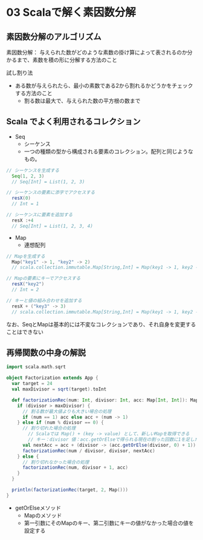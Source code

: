 # 03 Scalaで解く素因数分解

## 素因数分解のアルゴリズム

素因数分解： 与えられた数がどのような素数の掛け算によって表されるのか分かるまで、素数を積の形に分解する方法のこと

試し割り法
  - ある数が与えられたら、最小の素数である2から割れるかどうかをチェックする方法のこと
    - 割る数は最大で、与えられた数の平方根の数まで

## Scala でよく利用されるコレクション

- Seq
  - シーケンス
  - 一つの種類の型から構成される要素のコレクション。配列と同じようなもの。

```scala
// シーケンスを生成する
  Seq(1, 2, 3)
  // Seq[Int] = List(1, 2, 3)

// シーケンスの要素に添字でアクセスする
  resX(0)
  // Int = 1

// シーケンスに要素を追加する
  resX :+4
  // Seq[Int] = List(1, 2, 3, 4)
```

- Map
  - 連想配列
```scala
// Mapを生成する
  Map("key1" -> 1, "key2" -> 2)
  // scala.collection.immutable.Map[String,Int] = Map(key1 -> 1, key2 -> 2)

// Mapの要素にキーでアクセスする
  resX("key2")
  // Int = 2

// キーと値の組み合わせを追加する
  resX + ("key3" -> 3)
  // scala.collection.immutable.Map[String,Int] = Map(key1 -> 1, key2 -> 2, key3 -> 3)
```

なお、SeqとMapは基本的には不変なコレクションであり、それ自身を変更することはできない

## 再帰関数の中身の解説

```scala
import scala.math.sqrt

object Factorization extends App {
  var target = 24
  val maxDivisor = sqrt(target).toInt

  def factorizationRec(num: Int, divisor: Int, acc: Map[Int, Int]): Map[Int, Int] = {
    if (divisor > maxDivisor) {
      // 割る数が最大値よりも大きい場合の処理
      if (num == 1) acc else acc + (num -> 1)
    } else if (num % divisor == 0) {
      // 割り切れた場合の処理
        // Scalaでは Map() + (key -> value) として、新しいMapを取得できる
        // キー：divisor 値：acc.getOrElseで得られる現在の割った回数に1を足した値
      val nextAcc = acc + (divisor -> (acc.getOrElse(divisor, 0) + 1))
      factorizationRec(num / divisor, divisor, nextAcc)
    } else {
      // 割り切れなかった場合の処理
      factorizationRec(num, divisor + 1, acc)
    }
  }

  println(factorizationRec(target, 2, Map()))
}

```

- getOrElseメソッド
  - Mapのメソッド
  - 第一引数にそのMapのキー、第二引数にキーの値がなかった場合の値を設定する

